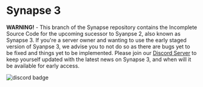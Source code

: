 # Synapse 3
**WARNING!** - This branch of the Synapse repository contains the Incomplete Source Code for the upcoming sucessor to Syanpse 2, also known as Synapse 3.
If you're a server owner and wanting to use the early staged version of Syanpse 3, we advise you to not do so as there are bugs yet to be fixed and things yet
to be implemented. Please join our [Discord Server](https://discord.gg/QkynPcTj7h) to keep yourself updated with the latest news on Synapse 3, and when will it be available for early access.

![discord badge](https://img.shields.io/discord/716698782317805629?color=7289DA&label=discord)
